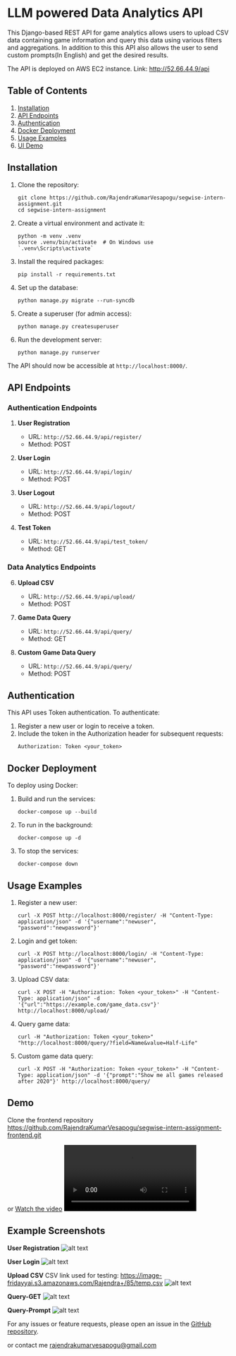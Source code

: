 

# LLM powered Data Analytics API

This Django-based REST API for game analytics allows users to upload CSV data containing game information and query this data using various filters and aggregations. In addition to this this API also allows the user to send custom prompts(In English) and get the desired results.

The API is deployed on AWS EC2 instance. Link: http://52.66.44.9/api 

## Table of Contents

1. [Installation](#installation)
2. [API Endpoints](#api-endpoints)
3. [Authentication](#authentication)
4. [Docker Deployment](#docker-deployment)
5. [Usage Examples](#usage-examples)
6. [UI Demo](#demo)

## Installation

1. Clone the repository:
   ```
   git clone https://github.com/RajendraKumarVesapogu/segwise-intern-assignment.git
   cd segwise-intern-assignment
   ```

2. Create a virtual environment and activate it:
   ```
   python -m venv .venv
   source .venv/bin/activate  # On Windows use `.venv\Scripts\activate`
   ```

3. Install the required packages:
   ```
   pip install -r requirements.txt
   ```

4. Set up the database:

   ```
   python manage.py migrate --run-syncdb

   ```

5. Create a superuser (for admin access):
   ```
   python manage.py createsuperuser
   ```

6. Run the development server:
   ```
   python manage.py runserver
   ```

The API should now be accessible at `http://localhost:8000/`.


## API Endpoints

### Authentication Endpoints

1. **User Registration**
   - URL: `http://52.66.44.9/api/register/`
   - Method: POST

2. **User Login**
   - URL: `http://52.66.44.9/api/login/`
   - Method: POST

3. **User Logout**
   - URL: `http://52.66.44.9/api/logout/`
   - Method: POST

4. **Test Token**
   - URL: `http://52.66.44.9/api/test_token/`
   - Method: GET


### Data Analytics Endpoints

6. **Upload CSV**
   - URL: `http://52.66.44.9/api/upload/`
   - Method: POST

7. **Game Data Query**
   - URL: `http://52.66.44.9/api/query/`
   - Method: GET

8. **Custom Game Data Query**
   - URL: `http://52.66.44.9/api/query/`
   - Method: POST

## Authentication

This API uses Token authentication. To authenticate:

1. Register a new user or login to receive a token.
2. Include the token in the Authorization header for subsequent requests:
   ```
   Authorization: Token <your_token>
   ```

## Docker Deployment

To deploy using Docker:

1. Build and run the services:
   ```
   docker-compose up --build
   ```

2. To run in the background:
   ```
   docker-compose up -d
   ```

3. To stop the services:
   ```
   docker-compose down
   ```

## Usage Examples

1. Register a new user:
   ```
   curl -X POST http://localhost:8000/register/ -H "Content-Type: application/json" -d '{"username":"newuser", "password":"newpassword"}'
   ```

2. Login and get token:
   ```
   curl -X POST http://localhost:8000/login/ -H "Content-Type: application/json" -d '{"username":"newuser", "password":"newpassword"}'
   ```

3. Upload CSV data:
   ```
   curl -X POST -H "Authorization: Token <your_token>" -H "Content-Type: application/json" -d '{"url":"https://example.com/game_data.csv"}' http://localhost:8000/upload/
   ```

4. Query game data:
   ```
   curl -H "Authorization: Token <your_token>" "http://localhost:8000/query/?field=Name&value=Half-Life"
   ```

5. Custom game data query:
   ```
   curl -X POST -H "Authorization: Token <your_token>" -H "Content-Type: application/json" -d '{"prompt":"Show me all games released after 2020"}' http://localhost:8000/query/
   ```
## Demo

Clone the frontend repository https://github.com/RajendraKumarVesapogu/segwise-intern-assignment-frontend.git

or
[Watch the video](https://youtu.be/XH_utAJ2Mx4)
<video controls src="readme-assets/2024-07-07 06-52-13.mp4" title="Title"></video>
## Example Screenshots

**User Registration**
![alt text](readme-assets/image.png)

**User Login**
![alt text](readme-assets/image-1.png)

**Upload CSV**
CSV link used for testing: https://image-fridayyai.s3.amazonaws.com/Rajendra+/85/temp.csv
![alt text](readme-assets/image-2.png)

**Query-GET**
![alt text](readme-assets/image-3.png)


**Query-Prompt**
![alt text](readme-assets/image-4.png)

For any issues or feature requests, please open an issue in the [GitHub repository](https://github.com/RajendraKumarVesapogu/segwise-intern-assignment).

or contact me rajendrakumarvesapogu@gmail.com